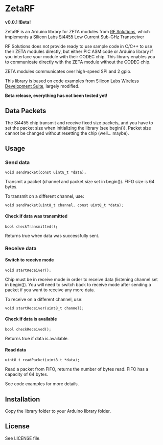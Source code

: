 ZetaRF
======
**v0.0.1 !Beta!**

ZetaRF is an Arduino library for ZETA modules from [RF Solutions][2], which implements a Silicon Labs [Si4455][3] Low Current Sub-GHz Transceiver

RF Solutions does not provide ready to use sample code in C/C++ to use their ZETA modules directly, but either PIC ASM code or Arduino library if you interface your module with their CODEC chip. This library enables you to communicate directly with the ZETA module without the CODEC chip.

ZETA modules communicates over high-speed SPI and 2 gpio.

This library is based on code examples from Silicon Labs [Wireless Development Suite][1], largely modified.

**Beta release, everything has not been tested yet!**


## Data Packets
The Si4455 chip transmit and receive fixed size packets, and you have to set the packet size when initializing the library (see begin()).
Packet size cannot be changed without resetting the chip (well... maybe).

## Usage

### Send data

	void sendPacket(const uint8_t *data);
	
Transmit a packet (channel and packet size set in begin()). FIFO size is 64 bytes.

To transmit on a different channel, use:

	void sendPacket(uint8_t channel, const uint8_t *data);

#### Check if data was transmitted

	bool checkTransmitted();

Returns true when data was successfully sent.



### Receive data

#### Switch to receive mode

	void startReceiver();

Chip must be in receive mode in order to receive data (listening channel set in begin()). You will need to switch back to receive mode after sending a packet if you want to receive any more data.

To receive on a different channel, use:

	void startReceiver(uint8_t channel);


#### Check if data is available

	bool checkReceived();

Returns true if data is available.

#### Read data

	uint8_t readPacket(uint8_t *data);

Read a packet from FIFO, returns the number of bytes read.  FIFO has a capacity of 64 bytes.

See code examples for more details.


## Installation
Copy the library folder to your Arduino library folder.

## License
See LICENSE file.

[1]: http://www.silabs.com/products/wireless/EZRadio/Pages/Si4455.aspx "Wireless Development Suite"
[2]: https://www.rfsolutions.co.uk/radio-modules-c10/name-c49/zeta-c86 "RF Solutions"
[3]: http://www.silabs.com/products/wireless/EZRadio/Pages/Si4455.aspx "Si4455"

